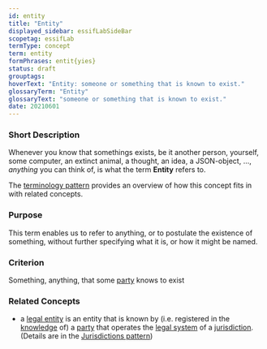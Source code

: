 ```yaml
---
id: entity
title: "Entity"
displayed_sidebar: essifLabSideBar
scopetag: essifLab
termType: concept
term: entity
formPhrases: entit{yies}
status: draft
grouptags:
hoverText: "Entity: someone or something that is known to exist."
glossaryTerm: "Entity"
glossaryText: "someone or something that is known to exist."
date: 20210601
---
```


### Short Description
Whenever you know that somethings exists, be it another person, yourself, some computer, an extinct animal, a thought, an idea, a JSON-object, ..., _anything_ you can think of, is what the term **Entity** refers to.

The [terminology pattern](pattern-terminology@) provides an overview of how this concept fits in with related concepts.

### Purpose
This term enables us to refer to anything, or to postulate the existence of something, without further specifying what it is, or how it might be named.

### Criterion
Something, anything, that some [party](@) knows to exist

### Related Concepts
- a [legal entity](@) is an entity that is known by (i.e. registered in the [knowledge](@) of) a [party](@) that operates the [legal system](@) of a [jurisdiction](@). (Details are in the [Jurisdictions pattern](pattern-jurisdiction@))
